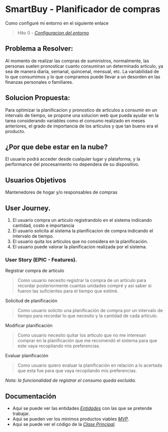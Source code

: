 # SmartBuy - Planificador de compras

Como configuré mi entorno en el siguiente enlace
> Hito 0 - *[Configuracion del entorno](https://github.com/saxtonv/cloud-computing/blob/main/docs/hito_0/configuracion.md)*

## Problema a Resolver: 
Al momento de realizar las compras de suministros, normalmente, las personas suelen pronosticar cuanto consumiran un determinado articulo, ya sea de manera diaria, semanal, quincenal, mensual, etc. La variabilidad de lo que consumimos y lo que compramos puede llevar a un desorden en las finanzas personales o familiares. 

## Solucion Propuesta:
Para optimizar la planificacion y pronostico de articulos a consumir en un intervalo de tiempo, se propone una solucion web que pueda ayudar en la tarea considerando variables como el consumo realizado en meses anteriores, el grado de importancia de los articulos y que tan bueno era el producto.

## ¿Por que debe estar en la nube?
El usuario podrá acceder desde cualquier lugar y plataforma, y la performance del procesamiento no dependera de su dispositivo.

## Usuarios Objetivos
Mantenedores de hogar y/o responsables de compras

## User Journey.
1. El usuario compra un articulo registrandolo en el sistema indicando cantidad, costo e importancia
2. El usuario solicita al sistema la planificacion de compra indicando el intervalo de tiempo.
3. El usuario quita los articulos que no considera en la planificación.
4. El usuario puede valorar la planificacion realizada por el sistema.

### User Story (EPIC - Features).
Registrar compra de articulo
> Como usuario necesito registrar la compra de un articulo para recordar posteriormente cuantas unidades compré y asi saber si fueron las suficientes para el tiempo que estimé.

Solicitud de planificación
> Como usuario solicito una planificación de compra por un intervalo de tiempo para recordar lo que necesito y la cantidad de cada artículo.

Modificar planificación
> Como usuario necesito quitar los articulo que no me interesan comprar en la planificación que me recomendó el sistema para que este vaya recopilando mis preferencias.

Evaluar planificación
> Como usuario quiero evaluar la planificación en relación a lo acertada que esta fue para que vaya recopilando mis preferencias.

*Nota: la funcionalidad de registrar el consumo queda excluida.*

## Documentación
- Aquí se puede ver las entidades *[Entidades](https://github.com/saxtonv/cloud-computing/blob/main/docs/hito_1/entidades.md)* con las que se pretende trabajar.
- Aquí se pueden ver los minimos productos viables *[MVP](https://github.com/saxtonv/cloud-computing/blob/main/docs/hito_1/mvp.md)*.
- Aqui se puede ver el código de la *[Clase Principal](https://github.com/saxtonv/cloud-computing/blob/main/src/article.py)*.
